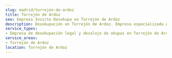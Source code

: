 ```yaml
---
slug: madrid/torrejon-de-ardoz
title: Torrejón de Ardoz
seo: Empresa Invicto Desokupa en Torrejón de Ardoz
description: Desokupación en Torrejón de Ardoz. Empresa especializada en okupas. Mediación legal y desalojo express. Presupuesto gratuito.
service_types:
- Empresa de desokupación legal y desalojo de okupas en Torrejón de Ardoz
service_areas:
- Torrejón de Ardoz
location: Torrejón de Ardoz
---
```

